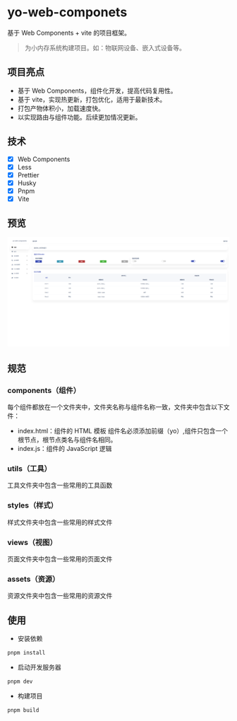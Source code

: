 # yo-web-componets

基于 Web Components + vite 的项目框架。

> 为小内存系统构建项目。如：物联网设备、嵌入式设备等。

## 项目亮点

- 基于 Web Components，组件化开发，提高代码复用性。
- 基于 vite，实现热更新，打包优化，适用于最新技术。
- 打包产物体积小，加载速度快。
- 以实现路由与组件功能。后续更加情况更新。

## 技术

- [x] Web Components
- [x] Less
- [x] Prettier
- [x] Husky
- [x] Pnpm
- [x] Vite

## 预览

![Alt text](public/image.png)

## 规范

### components（组件）

每个组件都放在一个文件夹中，文件夹名称与组件名称一致，文件夹中包含以下文件：

- index.html：组件的 HTML 模板
  组件名必须添加前缀（yo）,组件只包含一个根节点，根节点类名与组件名相同。
- index.js：组件的 JavaScript 逻辑

### utils（工具）

工具文件夹中包含一些常用的工具函数

### styles（样式）

样式文件夹中包含一些常用的样式文件

### views（视图）

页面文件夹中包含一些常用的页面文件

### assets（资源）

资源文件夹中包含一些常用的资源文件

## 使用

- 安装依赖

```bash
pnpm install
```

- 启动开发服务器

```bash
pnpm dev
```

- 构建项目

```bash
pnpm build
```
